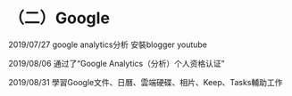 # （二）Google

2019/07/27 google analytics分析 安裝blogger youtube

2019/08/06 通过了“Google Analytics（分析）个人资格认证”

2019/08/31 學習Google文件、日曆、雲端硬碟、相片、Keep、Tasks輔助工作
